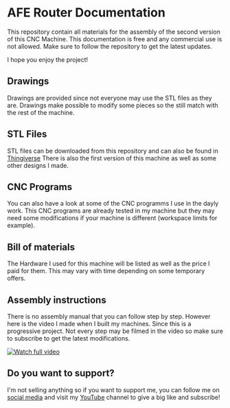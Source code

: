 # AFE Router Documentation
This repository contain all materials for the assembly of the second version of this CNC Machine. This documentation is free and any commercial use is not allowed. Make sure to follow the repository to get the latest updates.

I hope you enjoy the project!

## Drawings
Drawings are provided since not everyone may use the STL files as they are. Drawings make possible to modify some pieces so the still match with the rest of the machine.

## STL Files
STL files can be downloaded from this repository and can also be found in [Thingiverse](https://www.thingiverse.com/aferreiro_21/designs)
There is also the first version of this machine as well as some other designs I made.

## CNC Programs
You can also have a look at some of the CNC programms I use in the dayly work. This CNC programs are already tested in my machine but they may need some modifications if your machine is different (workspace limits for example).

## Bill of materials
The Hardware I used for this machine will be listed as well as the price I paid for them. This may vary with time depending on some temporary offers.

## Assembly instructions
There is no assembly manual that you can follow step by step. However here is the video I made when I built my machines. Since this is a progressive project. Not every step may be filmed in the video so make sure to subscribe to get the latest modifications.

[![Watch full video](http://img.youtube.com/vi/1IjvXwbKiRI/0.jpg)](https://www.youtube.com/watch?v=1IjvXwbKiRI)


## Do you want to support?
I'm not selling anything so if you want to support me, you can follow me on [social media](https://www.instagram.com/truewoodpecker/) and visit my [YouTube](https://www.youtube.com/@antonioferreiro) channel to give a big like and subscribe!


